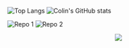 ![Top Langs](https://github-readme-stats.vercel.app/api/top-langs/?username=colding10&theme=radical&text_color=fff)
![Colin's GitHub stats](https://github-readme-stats.vercel.app/api?username=colding10&show_icons=true&theme=radical)


![Repo 1](https://github-readme-stats.vercel.app/api/pin/?username=colding10&repo=Kingfish&show_icons=true&theme=radical&title_color=8E2DE2&text_color=fff&icon_color=8E2DE2)
![Repo 2](https://github-readme-stats.vercel.app/api/pin/?username=colding10&repo=LeetCode&show_icons=true&theme=radical&title_color=8E2DE2&text_color=fff&icon_color=8E2DE2)


<p align="center">
<img src="https://visitor-badge.laobi.icu/badge?page_id=colding10" id="counter">
</p>

